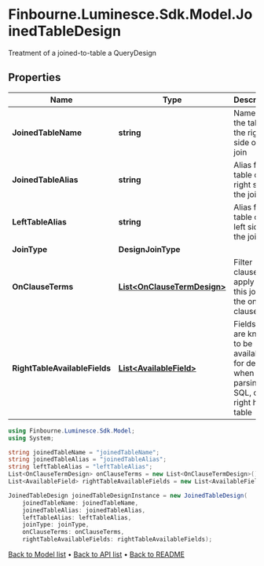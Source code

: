 # Finbourne.Luminesce.Sdk.Model.JoinedTableDesign
Treatment of a joined-to-table a QueryDesign

## Properties

Name | Type | Description | Notes
------------ | ------------- | ------------- | -------------
**JoinedTableName** | **string** | Name of the table on the right side of the join | 
**JoinedTableAlias** | **string** | Alias for the table on the right side of the join | 
**LeftTableAlias** | **string** | Alias for the table on the left side of the join | 
**JoinType** | **DesignJoinType** |  | 
**OnClauseTerms** | [**List&lt;OnClauseTermDesign&gt;**](OnClauseTermDesign.md) | Filter clauses to apply to this join in the on clause | 
**RightTableAvailableFields** | [**List&lt;AvailableField&gt;**](AvailableField.md) | Fields that are known to be available for design when parsing SQL, of the right hand table | [optional] 

```csharp
using Finbourne.Luminesce.Sdk.Model;
using System;

string joinedTableName = "joinedTableName";
string joinedTableAlias = "joinedTableAlias";
string leftTableAlias = "leftTableAlias";
List<OnClauseTermDesign> onClauseTerms = new List<OnClauseTermDesign>();
List<AvailableField> rightTableAvailableFields = new List<AvailableField>();

JoinedTableDesign joinedTableDesignInstance = new JoinedTableDesign(
    joinedTableName: joinedTableName,
    joinedTableAlias: joinedTableAlias,
    leftTableAlias: leftTableAlias,
    joinType: joinType,
    onClauseTerms: onClauseTerms,
    rightTableAvailableFields: rightTableAvailableFields);
```

[Back to Model list](../README.md#documentation-for-models) &#8226; [Back to API list](../README.md#documentation-for-api-endpoints) &#8226; [Back to README](../README.md)
